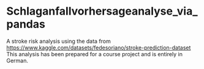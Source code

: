  # Schlaganfallvorhersageanalyse_via_pandas

A stroke risk analysis using the data from https://www.kaggle.com/datasets/fedesoriano/stroke-prediction-dataset
This analysis has been prepared for a course project and is entirely in German.
